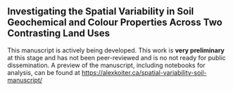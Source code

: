 ## Investigating the Spatial Variability in Soil Geochemical and Colour Properties Across Two Contrasting Land Uses

This manuscript is actively being developed. This work is **very preliminary** at this stage and has not been peer-reviewed and is no not ready for public dissemination.
A preview of the manuscript, including notebooks for analysis, can be found at <https://alexkoiter.ca/spatial-variability-soil-manuscript/>

